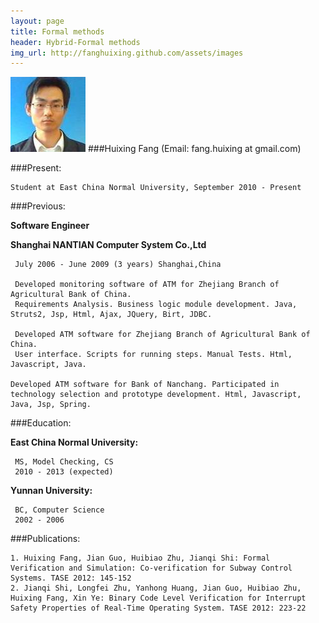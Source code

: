 ```yaml
---
layout: page
title: Formal methods
header: Hybrid-Formal methods
img_url: http://fanghuixing.github.com/assets/images
---
```

![Huixing Fang](assets/images/13238568880001740m.jpg)
###Huixing Fang (Email: fang.huixing at gmail.com)

	

###Present:

    Student at East China Normal University, September 2010 - Present

###Previous:

**Software Engineer**

**Shanghai NANTIAN Computer System Co.,Ltd**
 
     July 2006 - June 2009 (3 years) Shanghai,China
 
     Developed monitoring software of ATM for Zhejiang Branch of Agricultural Bank of China. 
     Requirements Analysis. Business logic module development. Java, Struts2, Jsp, Html, Ajax, JQuery, Birt, JDBC.

     Developed ATM software for Zhejiang Branch of Agricultural Bank of China.
     User interface. Scripts for running steps. Manual Tests. Html, Javascript, Java.

    Developed ATM software for Bank of Nanchang. Participated in technology selection and prototype development. Html, Javascript, Java, Jsp, Spring.


###Education:

**East China Normal University:**
     
	 MS, Model Checking, CS
     2010 - 2013 (expected)
	
**Yunnan University:**
     
	 BC, Computer Science
     2002 - 2006
	

###Publications:

    1. Huixing Fang, Jian Guo, Huibiao Zhu, Jianqi Shi: Formal Verification and Simulation: Co-verification for Subway Control Systems. TASE 2012: 145-152
    2. Jianqi Shi, Longfei Zhu, Yanhong Huang, Jian Guo, Huibiao Zhu, Huixing Fang, Xin Ye: Binary Code Level Verification for Interrupt Safety Properties of Real-Time Operating System. TASE 2012: 223-22



